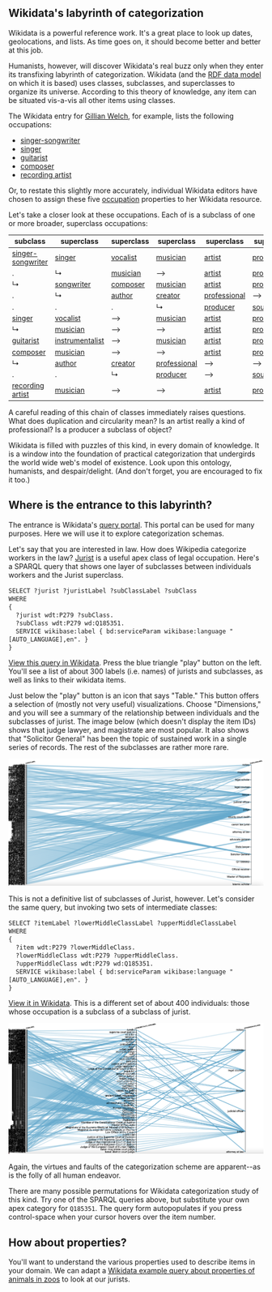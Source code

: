 ## Wikidata's labyrinth of categorization

Wikidata is a powerful reference work. It's a great place to look up dates, geolocations, and lists. As time goes on, it should become better and better at this job.

Humanists, however, will discover Wikidata's real buzz only when they enter its transfixing labyrinth of categorization. Wikidata (and the [RDF data model](https://en.wikipedia.org/wiki/Resource_Description_Framework) on which it is based) uses classes, subclasses, and superclasses to organize its universe. According to this theory of knowledge, any item can be situated vis-a-vis all other items using classes.

The Wikidata entry for [Gillian Welch](https://www.wikidata.org/wiki/Q442207), for example, lists the following occupations:
- [singer-songwriter](https://www.wikidata.org/wiki/Q488205)
- [singer](https://www.wikidata.org/wiki/Q177220)
- [guitarist](https://www.wikidata.org/wiki/Q855091)
- [composer](https://www.wikidata.org/wiki/Q36834)
- [recording artist](https://www.wikidata.org/wiki/Q55960555)

Or, to restate this slightly more accurately, individual Wikidata editors have chosen to assign these five [occupation](https://www.wikidata.org/wiki/Property:P106) properties to her Wikidata resource.

Let's take a closer look at these occupations. Each of is a subclass of one or more broader, superclass occupations:

subclass|superclass|superclass|superclass|superclass|superclass|superclass
---|---|---|---|---|---|---
[singer-songwriter](https://www.wikidata.org/wiki/Q488205)|[singer](https://www.wikidata.org/wiki/Q177220)|[vocalist](https://www.wikidata.org/wiki/Q2643890)|[musician](https://www.wikidata.org/wiki/Q639669)|[artist](https://www.wikidata.org/wiki/Q483501)|[professional](https://www.wikidata.org/wiki/Q702269)|[human](https://www.wikidata.org/wiki/Q5)
. |  ↳ |[musician](https://www.wikidata.org/wiki/Q639669)| --> |[artist](https://www.wikidata.org/wiki/Q483501)|[professional](https://www.wikidata.org/wiki/Q702269)|[human](https://www.wikidata.org/wiki/Q5)
 ↳ |[songwriter](https://www.wikidata.org/wiki/Q753110)|[composer](https://www.wikidata.org/wiki/Q36834)|[musician](https://www.wikidata.org/wiki/Q639669)|[artist](https://www.wikidata.org/wiki/Q483501)|[professional](https://www.wikidata.org/wiki/Q702269)|[human](https://www.wikidata.org/wiki/Q5)
. | ↳ |[author](https://www.wikidata.org/wiki/Q482980)|[creator](https://www.wikidata.org/wiki/Q2500638)|[professional](https://www.wikidata.org/wiki/Q702269)| --> |[human](https://www.wikidata.org/wiki/Q5)
. |. |. | ↳ |[producer](https://www.wikidata.org/wiki/Q13235160)|[source](https://www.wikidata.org/wiki/Q31464082)|[object](https://www.wikidata.org/wiki/Q488383)
[singer](https://www.wikidata.org/wiki/Q177220)|[vocalist](https://www.wikidata.org/wiki/Q2643890)| --> |[musician](https://www.wikidata.org/wiki/Q639669)|[artist](https://www.wikidata.org/wiki/Q483501)|[professional](https://www.wikidata.org/wiki/Q702269)|[human](https://www.wikidata.org/wiki/Q5)
 ↳ |[musician](https://www.wikidata.org/wiki/Q639669)| --> | -->|[artist](https://www.wikidata.org/wiki/Q483501)|[professional](https://www.wikidata.org/wiki/Q702269)|[human](https://www.wikidata.org/wiki/Q5)
[guitarist](https://www.wikidata.org/wiki/Q855091)|[instrumentalist](https://www.wikidata.org/wiki/Q1278335)| --> |[musician](https://www.wikidata.org/wiki/Q639669)|[artist](https://www.wikidata.org/wiki/Q483501)|[professional](https://www.wikidata.org/wiki/Q702269)|[human](https://www.wikidata.org/wiki/Q5)
[composer](https://www.wikidata.org/wiki/Q36834)|[musician](https://www.wikidata.org/wiki/Q639669)| --> | -->|[artist](https://www.wikidata.org/wiki/Q483501)|[professional](https://www.wikidata.org/wiki/Q702269)|[human](https://www.wikidata.org/wiki/Q5)
 ↳ |[author](https://www.wikidata.org/wiki/Q482980)|[creator](https://www.wikidata.org/wiki/Q2500638)|[professional](https://www.wikidata.org/wiki/Q702269)| --> | --> |[human](https://www.wikidata.org/wiki/Q5)
. |. |  ↳|[producer](https://www.wikidata.org/wiki/Q13235160)| --> |[source](https://www.wikidata.org/wiki/Q31464082)|[object](https://www.wikidata.org/wiki/Q488383)
[recording artist](https://www.wikidata.org/wiki/Q55960555)|[musician](https://www.wikidata.org/wiki/Q639669)| --> | --> |[artist](https://www.wikidata.org/wiki/Q483501)|[professional](https://www.wikidata.org/wiki/Q702269)|[human](https://www.wikidata.org/wiki/Q5)

A careful reading of this chain of classes immediately raises questions. What does duplication and circularity mean? Is an artist really a kind of professional? Is a producer a subclass of object?

Wikidata is filled with puzzles of this kind, in every domain of knowledge. It is a window into the foundation of practical categorization that undergirds the world wide web's model of existence. Look upon this ontology, humanists, and despair/delight. (And don't forget, you are encouraged to fix it too.)

## Where is the entrance to this labyrinth?

The entrance is Wikidata's [query portal](https://query.wikidata.org/). This portal can be used for many purposes. Here we will use it to explore categorization schemas.

Let's say that you are interested in law. How does Wikipedia categorize workers in the law? [Jurist](https://www.wikidata.org/wiki/Q185351) is a useful apex class of legal occupation. Here's a SPARQL query that shows one layer of subclasses between individuals workers and the Jurist superclass.

```
SELECT ?jurist ?juristLabel ?subClassLabel ?subClass
WHERE
{
  ?jurist wdt:P279 ?subClass.
  ?subClass wdt:P279 wd:Q185351.
  SERVICE wikibase:label { bd:serviceParam wikibase:language "[AUTO_LANGUAGE],en". }
}
```
[View this query in Wikidata](https://w.wiki/36bK). Press the blue triangle "play" button on the left. You'll see a list of about 300 labels (i.e. names) of jurists and subclasses, as well as links to their wikidata items.

Just below the "play" button is an icon that says "Table." This button offers a selection of (mostly not very useful) visualizations. Choose "Dimensions," and you will see a summary of the relationship between individuals and the subclasses of jurist. The image below (which doesn't display the item IDs) shows that judge lawyer, and magistrate are most popular. It also shows that "Solicitor General" has been the topic of sustained work in a single series of records. The rest of the subclasses are rather more rare.

![result](middleClass.png)

This is not a definitive list of subclasses of Jurist, however. Let's consider the same query, but invoking two sets of intermediate classes:

```
SELECT ?itemLabel ?lowerMiddleClassLabel ?upperMiddleClassLabel
WHERE
{
  ?item wdt:P279 ?lowerMiddleClass.
  ?lowerMiddleClass wdt:P279 ?upperMiddleClass.
  ?upperMiddleClass wdt:P279 wd:Q185351.
  SERVICE wikibase:label { bd:serviceParam wikibase:language "[AUTO_LANGUAGE],en". }
}
```

[View it in Wikidata](https://w.wiki/36cu). This is a different set of about 400 individuals: those whose occupation is a subclass of a subclass of jurist.

![double-result](doubleMiddleClass.png)

Again, the virtues and faults of the categorization scheme are apparent--as is the folly of all human endeavor.



There are many possible permutations for Wikidata categorization study of this kind. Try one of the SPARQL queries above, but substitute your own apex category for `Q185351`. The query form autopopulates if you press control-space when your cursor hovers over the item number.

## How about properties?

You'll want to understand the various properties used to describe items in your domain. We can adapt a [Wikidata example query about properties of animals in zoos](https://www.wikidata.org/wiki/Wikidata:SPARQL_query_service/queries/examples#Properties_connecting_items_of_type_zoo_(Q43501)_with_items_of_type_animal_(Q729)) to look at our jurists.
